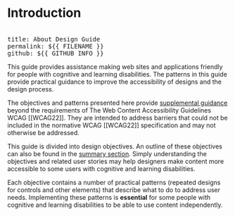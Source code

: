 # Introduction

<pre class="yaml remove"> 
title: About Design Guide
permalink: ${{ FILENAME }}
github: ${{ GITHUB_INFO }}
</pre>

This guide provides assistance making web sites and applications friendly for
people with <a>cognitive and learning disabilities</a>. The patterns in this
guide provide practical guidance to improve the accessibility of designs and
the design process.

The objectives and patterns presented here provide
<a href="https://www.w3.org/WAI/standards-guidelines/wcag/#supplement">
supplemental guidance</a>
beyond the requirements of The Web Content Accessibility Guidelines WCAG
[[WCAG22]]. They are intended to address barriers that could not be included
in the normative WCAG [[WCAG22]] specification and may not otherwise be
addressed.

This guide is divided into design objectives. An outline of these objectives
can also be found in the <a href="#summary">summary section</a>. Simply understanding the objectives
and related user stories may help designers make content more accessible to
some users with <a>cognitive and learning disabilities</a>.

Each objective contains a number of practical patterns (repeated designs for
controls and other elements) that describe what to do to address user needs.
Implementing these patterns is <strong>essential</strong> for some people with
<a>cognitive and learning disabilities</a> to be able to use content
independently.
